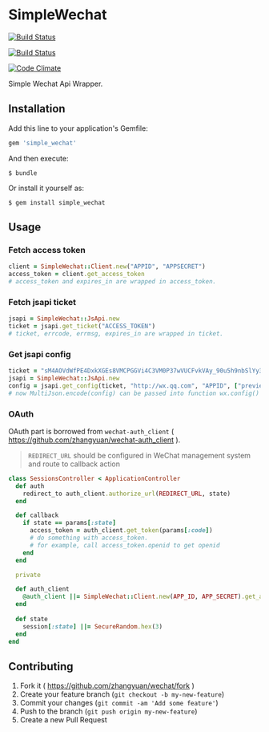 # SimpleWechat

[![Build Status](https://travis-ci.org/zhangyuan/wechat.svg)](https://travis-ci.org/zhangyuan/wechat)

[![Build Status](https://snap-ci.com/zhangyuan/wechat/branch/master/build_image)](https://snap-ci.com/zhangyuan/wechat/branch/master)

[![Code Climate](https://codeclimate.com/github/zhangyuan/wechat/badges/gpa.svg)](https://codeclimate.com/github/zhangyuan/wechat)

Simple Wechat Api Wrapper.

## Installation

Add this line to your application's Gemfile:

```ruby
gem 'simple_wechat'
```

And then execute:

    $ bundle

Or install it yourself as:

    $ gem install simple_wechat

## Usage

### Fetch access token

```ruby
client = SimpleWechat::Client.new("APPID", "APPSECRET")
access_token = client.get_access_token  
# access_token and expires_in are wrapped in access_token.
```

### Fetch jsapi ticket

```ruby
jsapi = SimpleWechat::JsApi.new
ticket = jsapi.get_ticket("ACCESS_TOKEN")
# ticket, errcode, errmsg, expires_in are wrapped in ticket.
```

### Get jsapi config

```ruby
ticket = "sM4AOVdWfPE4DxkXGEs8VMCPGGVi4C3VM0P37wVUCFvkVAy_90u5h9nbSlYy3-Sl-HhTdfl2fzFy1AOcHKP7qg"
jsapi = SimpleWechat::JsApi.new
config = jsapi.get_config(ticket, "http://wx.qq.com", "APPID", ["previewImage"])
# now MultiJson.encode(config) can be passed into function wx.config() in javascript.
```

### OAuth

OAuth part is borrowed from `wechat-auth_client` ( https://github.com/zhangyuan/wechat-auth_client ).

> `REDIRECT_URL` should be configured in WeChat management system and route to callback action

```ruby
class SessionsController < ApplicationController
  def auth
    redirect_to auth_client.authorize_url(REDIRECT_URL, state)
  end

  def callback
    if state == params[:state]
      access_token = auth_client.get_token(params[:code])
      # do something with access_token. 
      # for example, call access_token.openid to get openid
    end
  end

  private

  def auth_client
    @auth_client ||= SimpleWechat::Client.new(APP_ID, APP_SECRET).get_auth_client
  end
  
  def state
    session[:state] ||= SecureRandom.hex(3)
  end
end
```

## Contributing

1. Fork it ( https://github.com/zhangyuan/wechat/fork )
2. Create your feature branch (`git checkout -b my-new-feature`)
3. Commit your changes (`git commit -am 'Add some feature'`)
4. Push to the branch (`git push origin my-new-feature`)
5. Create a new Pull Request

